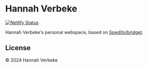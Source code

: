 # Hannah Verbeke

[![Netlify Status](https://api.netlify.com/api/v1/badges/5bfdbb9a-79f0-45a7-8d52-b2c7b6eaf7c3/deploy-status)](https://app.netlify.com/sites/hannahverbeke/deploys)

Hannah Verbeke's personal webspace, based on [Sped0n/bridget](https://github.com/Sped0n/bridget).

## License

© 2024 Hannah Verbeke